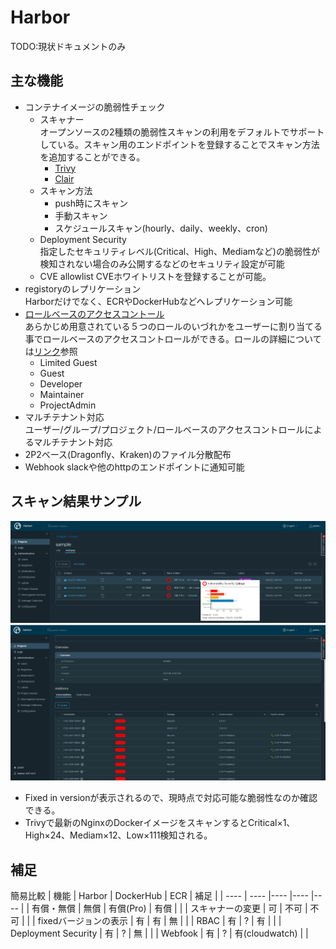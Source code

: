 # Harbor

TODO:現状ドキュメントのみ

## 主な機能
* コンテナイメージの脆弱性チェック  
  * スキャナー  
オープンソースの2種類の脆弱性スキャンの利用をデフォルトでサポートしている。スキャン用のエンドポイントを登録することでスキャン方法を追加することができる。
    * [Trivy](https://github.com/aquasecurity/trivy)
    * [Clair](https://github.com/quay/clair)
  * スキャン方法  
    * push時にスキャン
    * 手動スキャン
    * スケジュールスキャン(hourly、daily、weekly、cron)  
  * Deployment Security  
    指定したセキュリティレベル(Critical、High、Mediamなど)の脆弱性が検知されない場合のみ公開するなどのセキュリティ設定が可能
  * CVE allowlist
    CVEホワイトリストを登録することが可能。
* registoryのレプリケーション  
Harborだけでなく、ECRやDockerHubなどへレプリケーション可能
* [ロールベースのアクセスコントール](https://goharbor.io/docs/2.1.0/administration/managing-users/)  
  あらかじめ用意されている５つのロールのいづれかをユーザーに割り当てる事でロールベースのアクセスコントロールができる。ロールの詳細については[リンク](https://goharbor.io/docs/2.1.0/administration/managing-users/)参照
  * Limited Guest
  * Guest
  * Developer
  * Maintainer
  * ProjectAdmin
* マルチテナント対応  
ユーザー/グループ/プロジェクト/ロールベースのアクセスコントロールによるマルチテナント対応
* 2P2ベース(Dragonfly、Kraken)のファイル分散配布
* Webhook
  slackや他のhttpのエンドポイントに通知可能

## スキャン結果サンプル
![scan1](./harbor-scan1.png )
![scan2](./harbor-scan2.png )
* Fixed in versionが表示されるので、現時点で対応可能な脆弱性なのか確認できる。
* Trivyで最新のNginxのDockerイメージをスキャンするとCritical×1、High×24、Mediam×12、Low×111検知される。

## 補足
簡易比較
|  機能  |  Harbor  |  DockerHub  |  ECR  | 補足 |
| ---- | ---- |---- |---- |---- |
| 有償・無償  |  無償  | 有償(Pro) | 有償 | |
| スキャナーの変更  | 可 | 不可 | 不可 | |
| fixedバージョンの表示  |  有  | 有 | 無 | |
| RBAC  | 有 | ? | 有 | |
| Deployment Security  | 有 | ? | 無 | |
| Webfook  | 有 | ? | 有(cloudwatch) | |

